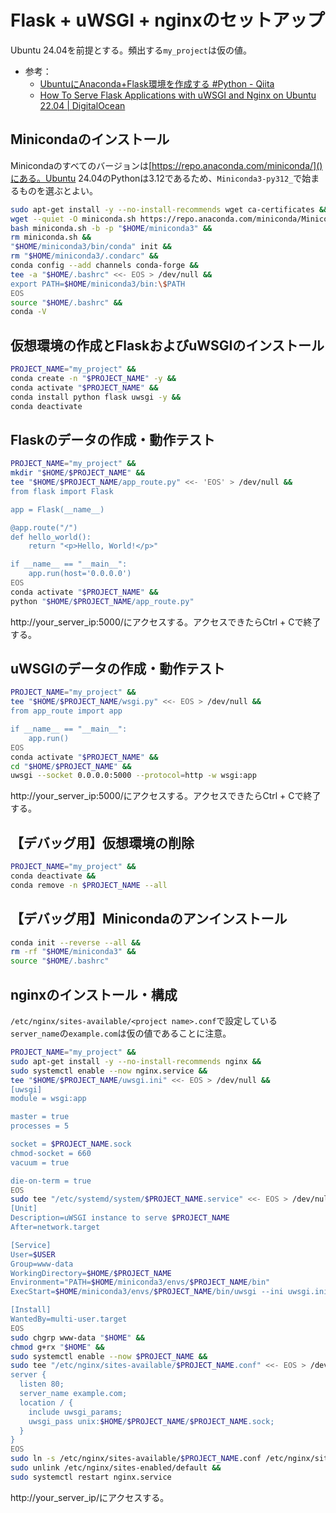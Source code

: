 # Flask + uWSGI + nginxのセットアップ
Ubuntu 24.04を前提とする。頻出する`my_project`は仮の値。
- 参考：
  - [UbuntuにAnaconda+Flask環境を作成する #Python - Qiita](https://qiita.com/katsujitakeda/items/b8e0cdc04611e3645f76#nginx%E3%81%AE%E8%A8%AD%E5%AE%9A)
  - [How To Serve Flask Applications with uWSGI and Nginx on Ubuntu 22.04 | DigitalOcean](https://www.digitalocean.com/community/tutorials/how-to-serve-flask-applications-with-uwsgi-and-nginx-on-ubuntu-22-04#step-6-configuring-nginx-to-proxy-requests)

## Minicondaのインストール
Minicondaのすべてのバージョンは[https://repo.anaconda.com/miniconda/]()にある。Ubuntu 24.04のPythonは3.12であるため、`Miniconda3-py312_`で始まるものを選ぶとよい。
```sh
sudo apt-get install -y --no-install-recommends wget ca-certificates &&
wget --quiet -O miniconda.sh https://repo.anaconda.com/miniconda/Miniconda3-py312_24.9.2-0-Linux-x86_64.sh &&
bash miniconda.sh -b -p "$HOME/miniconda3" &&
rm miniconda.sh &&
"$HOME/miniconda3/bin/conda" init &&
rm "$HOME/miniconda3/.condarc" &&
conda config --add channels conda-forge &&
tee -a "$HOME/.bashrc" <<- EOS > /dev/null &&
export PATH=$HOME/miniconda3/bin:\$PATH
EOS
source "$HOME/.bashrc" &&
conda -V
```

## 仮想環境の作成とFlaskおよびuWSGIのインストール
```sh
PROJECT_NAME="my_project" &&
conda create -n "$PROJECT_NAME" -y &&
conda activate "$PROJECT_NAME" &&
conda install python flask uwsgi -y &&
conda deactivate
```

## Flaskのデータの作成・動作テスト
```sh
PROJECT_NAME="my_project" &&
mkdir "$HOME/$PROJECT_NAME" &&
tee "$HOME/$PROJECT_NAME/app_route.py" <<- 'EOS' > /dev/null &&
from flask import Flask

app = Flask(__name__)

@app.route("/")
def hello_world():
    return "<p>Hello, World!</p>"

if __name__ == "__main__":
    app.run(host='0.0.0.0')
EOS
conda activate "$PROJECT_NAME" &&
python "$HOME/$PROJECT_NAME/app_route.py"
```

http://your_server_ip:5000/にアクセスする。アクセスできたらCtrl + Cで終了する。

## uWSGIのデータの作成・動作テスト
```sh
PROJECT_NAME="my_project" &&
tee "$HOME/$PROJECT_NAME/wsgi.py" <<- EOS > /dev/null &&
from app_route import app

if __name__ == "__main__":
    app.run()
EOS
conda activate "$PROJECT_NAME" &&
cd "$HOME/$PROJECT_NAME" &&
uwsgi --socket 0.0.0.0:5000 --protocol=http -w wsgi:app
```
http://your_server_ip:5000/にアクセスする。アクセスできたらCtrl + Cで終了する。

## 【デバッグ用】仮想環境の削除
```sh
PROJECT_NAME="my_project" &&
conda deactivate &&
conda remove -n $PROJECT_NAME --all
```

## 【デバッグ用】Minicondaのアンインストール
```sh
conda init --reverse --all &&
rm -rf "$HOME/miniconda3" &&
source "$HOME/.bashrc"
```

## nginxのインストール・構成
`/etc/nginx/sites-available/<project name>.conf`で設定している`server_name`の`example.com`は仮の値であることに注意。
```sh
PROJECT_NAME="my_project" &&
sudo apt-get install -y --no-install-recommends nginx &&
sudo systemctl enable --now nginx.service &&
tee "$HOME/$PROJECT_NAME/uwsgi.ini" <<- EOS > /dev/null &&
[uwsgi]
module = wsgi:app

master = true
processes = 5

socket = $PROJECT_NAME.sock
chmod-socket = 660
vacuum = true

die-on-term = true
EOS
sudo tee "/etc/systemd/system/$PROJECT_NAME.service" <<- EOS > /dev/null &&
[Unit]
Description=uWSGI instance to serve $PROJECT_NAME
After=network.target

[Service]
User=$USER
Group=www-data
WorkingDirectory=$HOME/$PROJECT_NAME
Environment="PATH=$HOME/miniconda3/envs/$PROJECT_NAME/bin"
ExecStart=$HOME/miniconda3/envs/$PROJECT_NAME/bin/uwsgi --ini uwsgi.ini

[Install]
WantedBy=multi-user.target
EOS
sudo chgrp www-data "$HOME" &&
chmod g+rx "$HOME" &&
sudo systemctl enable --now $PROJECT_NAME &&
sudo tee "/etc/nginx/sites-available/$PROJECT_NAME.conf" <<- EOS > /dev/null &&
server {
  listen 80;
  server_name example.com;
  location / {
    include uwsgi_params;
    uwsgi_pass unix:$HOME/$PROJECT_NAME/$PROJECT_NAME.sock;
  }
}
EOS
sudo ln -s /etc/nginx/sites-available/$PROJECT_NAME.conf /etc/nginx/sites-enabled/$PROJECT_NAME.conf &&
sudo unlink /etc/nginx/sites-enabled/default &&
sudo systemctl restart nginx.service
```
http://your_server_ip/にアクセスする。